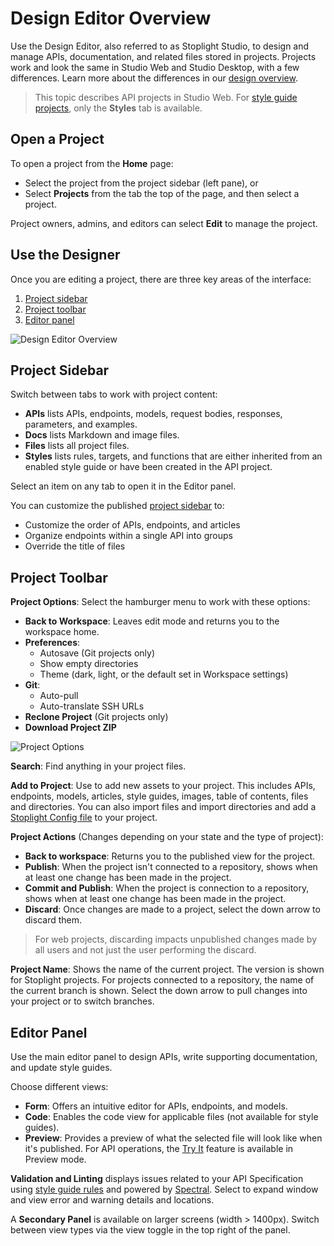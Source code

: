 # Design Editor Overview

Use the Design Editor, also referred to as Stoplight Studio, to design and manage APIs, documentation, and related files stored in projects. Projects work and look the same in Studio Web and Studio Desktop, with a few differences. Learn more about the differences in our [design overview](design-overview.md##studio-web-vs-studio-desktop).

> This topic describes API projects in Studio Web. For [style guide projects](api-design-editor.md), only the **Styles** tab is available.

## Open a Project

To open a project from the **Home** page:
   * Select the project from the project sidebar (left pane), or 
   * Select **Projects** from the tab the top of the page, and then select a project. 

Project owners, admins, and editors can select **Edit** to manage the project. 

## Use the Designer

Once you are editing a project, there are three key areas of the interface:
1. [Project sidebar](#project-sidebar)
2. [Project toolbar](#project-toolbar)
3. [Editor panel](#editor-panel)

![Design Editor Overview](https://stoplight.io/api/v1/projects/cHJqOjI/images/3eJur8Cy6RA)

## Project Sidebar

Switch between tabs to work with project content:

- **APIs** lists APIs, endpoints, models, request bodies, responses, parameters, and examples.
- **Docs** lists Markdown and image files.
- **Files** lists all project files.
- **Styles** lists rules, targets, and functions that are either inherited from an enabled style guide or have been created in the API project.

Select an item on any tab to open it in the Editor panel. 

You can customize the published [project sidebar](https://meta.stoplight.io/docs/platform/ZG9jOjIxOTkxNTkz-project-sidebar) to:

- Customize the order of APIs, endpoints, and articles
- Organize endpoints within a single API into groups
- Override the title of files

## Project Toolbar
<!-- The options in this section match the UI but go againt Vale rules -->

**Project Options**: Select the hamburger menu to work with these options:

* **Back to Workspace**: Leaves edit mode and returns you to the workspace home.
* **Preferences**: 
  - Autosave (Git projects only)
  - Show empty directories
  - Theme (dark, light, or the default set in Workspace settings)
* **Git**:
  - Auto-pull 
  - Auto-translate SSH URLs
  <!-- https://github.com/stoplightio/platform-docs/issues/159 created to better document Git settings at a later time -->
* **Reclone Project** (Git projects only)
* **Download Project ZIP**

<!-- focus: center -->
![Project Options](https://stoplight.io/api/v1/projects/cHJqOjI/images/9G0GkYCxwa8)

**Search**: Find anything in your project files. 

**Add to Project**: Use to add new assets to your project. This includes APIs, endpoints, models, articles, style guides, images, table of contents, files and directories. You can also import files and import directories and add a [Stoplight Config file](https://meta.stoplight.io/docs/platform/ZG9jOjE4ODEyNA-configure-projects) to your project. 

**Project Actions** (Changes depending on your state and the type of project):
  - **Back to workspace**: Returns you to the published view for the project.
  - **Publish**: When the project isn't connected to a repository, shows when at least one change has been made in the project. 
  - **Commit and Publish**: When the project is connection to a repository, shows when at least one change has been made in the project.  
  - **Discard**: Once changes are made to a project, select the down arrow to discard them. 
  > For web projects, discarding impacts unpublished changes made by all users and not just the user performing the discard.

**Project Name**: Shows the name of the current project. The version is shown for Stoplight projects. For projects connected to a repository, the name of the current branch is shown. Select the down arrow to pull changes into your project or to switch branches. 

## Editor Panel

Use the main editor panel to design APIs, write supporting documentation, and update style guides. 

Choose different views:
 - **Form**: Offers an intuitive editor for APIs, endpoints, and models. 
 - **Code**: Enables the code view for applicable files (not available for style guides).
 - **Preview**: Provides a preview of what the selected file will look like when it's published. For API operations, the [Try It](http-endpoints.md) feature is available in Preview mode. 

 **Validation and Linting** displays issues related to your API Specification using [style guide rules](../2a.-style-guides/a.style-guide-projects.md) and powered by [Spectral](https://meta.stoplight.io/docs/spectral/ZG9jOjYx-overview). Select to expand window and view error and warning details and locations.

A **Secondary Panel** is available on larger screens (width > 1400px). Switch between view types via the view toggle in the top right of the panel.